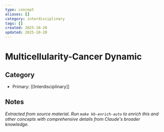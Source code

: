 ```yaml
---
type: concept
aliases: []
category: interdisciplinary
tags: []
created: 2025-10-20
updated: 2025-10-20
---
```


# Multicellularity-Cancer Dynamic

## Category

- Primary: [[Interdisciplinary]]

## Notes

*Extracted from source material. Run `make kb-enrich-auto` to enrich this and other concepts with comprehensive details from Claude's broader knowledge.*
